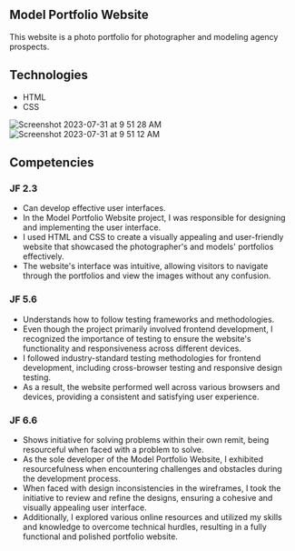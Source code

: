 ## Model Portfolio Website

This website is a photo portfolio for photographer and modeling agency prospects.

## Technologies
- HTML
- CSS

  
![Screenshot 2023-07-31 at 9 51 28 AM](https://github.com/NoahSpencerCode/Multiverse-Portfolio/assets/84402734/d891677d-52fb-4757-9d16-6a72030d58fe)
![Screenshot 2023-07-31 at 9 51 12 AM](https://github.com/NoahSpencerCode/Multiverse-Portfolio/assets/84402734/6b7946e2-bee2-46a4-809c-9ebacfc8a91b)

## Competencies

### JF 2.3
- Can develop effective user interfaces.
- In the Model Portfolio Website project, I was responsible for designing and implementing the user interface.
- I used HTML and CSS to create a visually appealing and user-friendly website that showcased the photographer's and models' portfolios effectively.
- The website's interface was intuitive, allowing visitors to navigate through the portfolios and view the images without any confusion.

### JF 5.6
- Understands how to follow testing frameworks and methodologies.
- Even though the project primarily involved frontend development, I recognized the importance of testing to ensure the website's functionality and responsiveness across different devices.
- I followed industry-standard testing methodologies for frontend development, including cross-browser testing and responsive design testing.
- As a result, the website performed well across various browsers and devices, providing a consistent and satisfying user experience.

### JF 6.6
- Shows initiative for solving problems within their own remit, being resourceful when faced with a problem to solve.
- As the sole developer of the Model Portfolio Website, I exhibited resourcefulness when encountering challenges and obstacles during the development process.
- When faced with design inconsistencies in the wireframes, I took the initiative to review and refine the designs, ensuring a cohesive and visually appealing user interface.
- Additionally, I explored various online resources and utilized my skills and knowledge to overcome technical hurdles, resulting in a fully functional and polished portfolio website.

